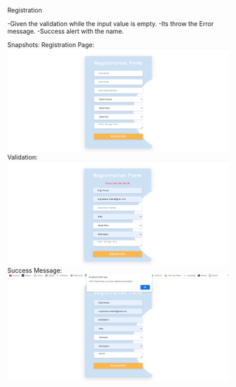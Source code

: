 Registration 

-Given the validation while the input value is empty.
-Its throw the Error message.
-Success alert with the name.

Snapshots:
Registration Page:
![](/Images/register.png)
Validation:
![](/Images/validation.png)
Success Message:
![](/Images/success.png)
